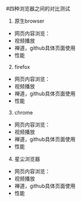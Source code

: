 #四种浏览器之间的对比测试  
1. 原生browser  
 - 网页内容浏览：
 - 视频播放  
 - 禅道，github具体页面使用
 - 性能    

2. firefox   
  - 网页内容浏览：
  - 视频播放  
  - 禅道，github具体页面使用
  - 性能

3. chrome  
  - 网页内容浏览：
  - 视频播放  
  - 禅道，github具体页面使用
  - 性能

4. 星尘浏览器  
  - 网页内容浏览：
  - 视频播放  
  - 禅道，github具体页面使用
  - 性能
